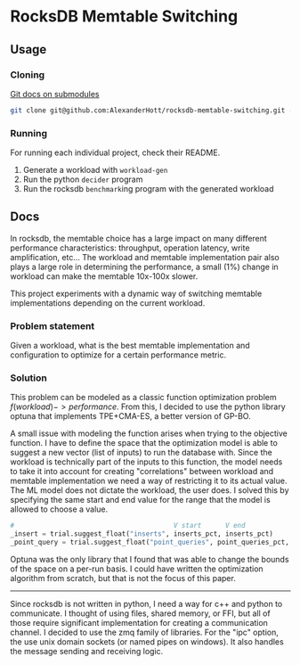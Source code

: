 # RocksDB Memtable Switching

## Usage

### Cloning

[Git docs on submodules](https://git-scm.com/book/en/v2/Git-Tools-Submodules)

```bash
git clone git@github.com:AlexanderHott/rocksdb-memtable-switching.git --recurse-submodules
```

### Running

For running each individual project, check their README.

1. Generate a workload with `workload-gen`
2. Run the python `decider` program
3. Run the rocksdb `benchmark`ing program with the generated workload

## Docs

In rocksdb, the memtable choice has a large impact on many different performance
characteristics: throughput, operation latency, write amplification, etc... The
workload and memtable implementation pair also plays a large role in determining
the performance, a small (1%) change in workload can make the memtable 10x-100x
slower.

This project experiments with a dynamic way of switching memtable
implementations depending on the current workload.

### Problem statement

Given a workload, what is the best memtable implementation and configuration to
optimize for a certain performance metric.

### Solution

This problem can be modeled as a classic function optimization problem
$f(workload) -> performance$. From this, I decided to use the python library
optuna that implements TPE+CMA-ES, a better version of GP-BO.

A small issue with modeling the function arises when trying to the objective
function. I have to define the space that the optimization model is able to
suggest a new vector (list of inputs) to run the database with. Since the
workload is technically part of the inputs to this function, the model needs to
take it into account for creating "correlations" between workload and memtable
implementation we need a way of restricting it to its actual value. The ML model
does not dictate the workload, the user does. I solved this by specifying the
same start and end value for the range that the model is allowed to choose a
value.

```py
#                                        V start      V end
_insert = trial.suggest_float("inserts", inserts_pct, inserts_pct)
_point_query = trial.suggest_float("point_queries", point_queries_pct, point_queries_pct)
```

Optuna was the only library that I found that was able to change the bounds of
the space on a per-run basis. I could have written the optimization algorithm
from scratch, but that is not the focus of this paper.

---

Since rocksdb is not written in python, I need a way for c++ and python to
communicate. I thought of using files, shared memory, or FFI, but all of those
require significant implementation for creating a communication channel. I
decided to use the zmq family of libraries. For the "ipc" option, the use unix
domain sockets (or named pipes on windows). It also handles the message sending
and receiving logic.
